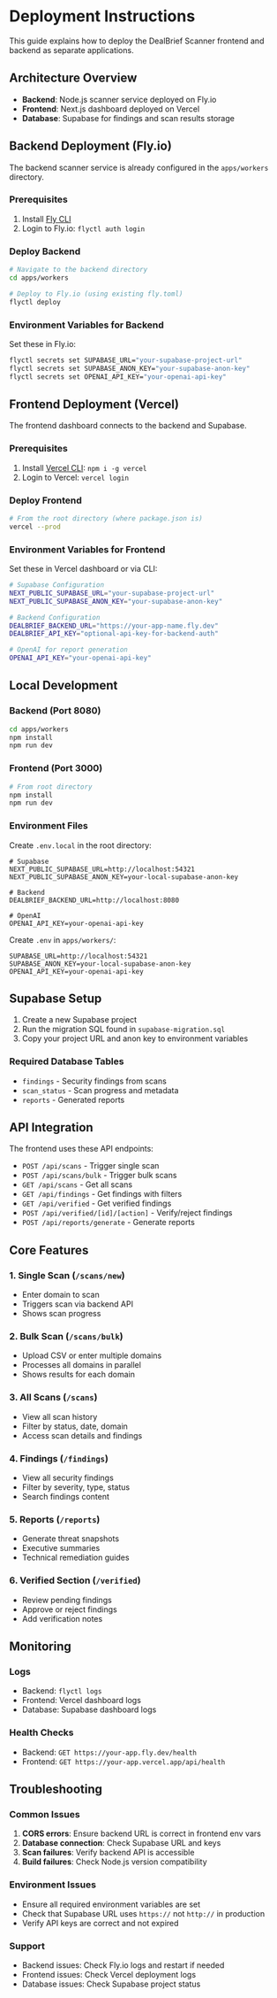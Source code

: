 # Deployment Instructions

This guide explains how to deploy the DealBrief Scanner frontend and backend as separate applications.

## Architecture Overview

- **Backend**: Node.js scanner service deployed on Fly.io
- **Frontend**: Next.js dashboard deployed on Vercel
- **Database**: Supabase for findings and scan results storage

## Backend Deployment (Fly.io)

The backend scanner service is already configured in the `apps/workers` directory.

### Prerequisites
1. Install [Fly CLI](https://fly.io/docs/hands-on/install-flyctl/)
2. Login to Fly.io: `flyctl auth login`

### Deploy Backend
```bash
# Navigate to the backend directory
cd apps/workers

# Deploy to Fly.io (using existing fly.toml)
flyctl deploy
```

### Environment Variables for Backend
Set these in Fly.io:
```bash
flyctl secrets set SUPABASE_URL="your-supabase-project-url"
flyctl secrets set SUPABASE_ANON_KEY="your-supabase-anon-key"
flyctl secrets set OPENAI_API_KEY="your-openai-api-key"
```

## Frontend Deployment (Vercel)

The frontend dashboard connects to the backend and Supabase.

### Prerequisites
1. Install [Vercel CLI](https://vercel.com/cli): `npm i -g vercel`
2. Login to Vercel: `vercel login`

### Deploy Frontend
```bash
# From the root directory (where package.json is)
vercel --prod
```

### Environment Variables for Frontend
Set these in Vercel dashboard or via CLI:

```bash
# Supabase Configuration
NEXT_PUBLIC_SUPABASE_URL="your-supabase-project-url"
NEXT_PUBLIC_SUPABASE_ANON_KEY="your-supabase-anon-key"

# Backend Configuration
DEALBRIEF_BACKEND_URL="https://your-app-name.fly.dev"
DEALBRIEF_API_KEY="optional-api-key-for-backend-auth"

# OpenAI for report generation
OPENAI_API_KEY="your-openai-api-key"
```

## Local Development

### Backend (Port 8080)
```bash
cd apps/workers
npm install
npm run dev
```

### Frontend (Port 3000)
```bash
# From root directory
npm install
npm run dev
```

### Environment Files

Create `.env.local` in the root directory:
```env
# Supabase
NEXT_PUBLIC_SUPABASE_URL=http://localhost:54321
NEXT_PUBLIC_SUPABASE_ANON_KEY=your-local-supabase-anon-key

# Backend
DEALBRIEF_BACKEND_URL=http://localhost:8080

# OpenAI
OPENAI_API_KEY=your-openai-api-key
```

Create `.env` in `apps/workers/`:
```env
SUPABASE_URL=http://localhost:54321
SUPABASE_ANON_KEY=your-local-supabase-anon-key
OPENAI_API_KEY=your-openai-api-key
```

## Supabase Setup

1. Create a new Supabase project
2. Run the migration SQL found in `supabase-migration.sql`
3. Copy your project URL and anon key to environment variables

### Required Database Tables
- `findings` - Security findings from scans
- `scan_status` - Scan progress and metadata  
- `reports` - Generated reports

## API Integration

The frontend uses these API endpoints:

- `POST /api/scans` - Trigger single scan
- `POST /api/scans/bulk` - Trigger bulk scans
- `GET /api/scans` - Get all scans
- `GET /api/findings` - Get findings with filters
- `GET /api/verified` - Get verified findings
- `POST /api/verified/[id]/[action]` - Verify/reject findings
- `POST /api/reports/generate` - Generate reports

## Core Features

### 1. Single Scan (`/scans/new`)
- Enter domain to scan
- Triggers scan via backend API
- Shows scan progress

### 2. Bulk Scan (`/scans/bulk`)  
- Upload CSV or enter multiple domains
- Processes all domains in parallel
- Shows results for each domain

### 3. All Scans (`/scans`)
- View all scan history
- Filter by status, date, domain
- Access scan details and findings

### 4. Findings (`/findings`)
- View all security findings
- Filter by severity, type, status
- Search findings content

### 5. Reports (`/reports`)
- Generate threat snapshots
- Executive summaries
- Technical remediation guides

### 6. Verified Section (`/verified`)
- Review pending findings
- Approve or reject findings
- Add verification notes

## Monitoring

### Logs
- Backend: `flyctl logs` 
- Frontend: Vercel dashboard logs
- Database: Supabase dashboard logs

### Health Checks
- Backend: `GET https://your-app.fly.dev/health`
- Frontend: `GET https://your-app.vercel.app/api/health`

## Troubleshooting

### Common Issues

1. **CORS errors**: Ensure backend URL is correct in frontend env vars
2. **Database connection**: Check Supabase URL and keys
3. **Scan failures**: Verify backend API is accessible
4. **Build failures**: Check Node.js version compatibility

### Environment Issues
- Ensure all required environment variables are set
- Check that Supabase URL uses `https://` not `http://` in production
- Verify API keys are correct and not expired

### Support
- Backend issues: Check Fly.io logs and restart if needed
- Frontend issues: Check Vercel deployment logs
- Database issues: Check Supabase project status